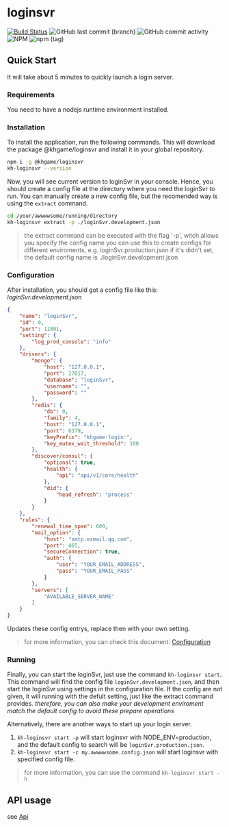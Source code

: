 # loginsvr

[![Build Status](https://travis-ci.org/khgame/loginsvr.svg?branch=master)](https://travis-ci.org/khgame/loginsvr)
![GitHub last commit (branch)](https://img.shields.io/github/last-commit/khgame/loginsvr/master.svg?color=blue)
![GitHub commit activity](https://img.shields.io/github/commit-activity/m/khgame/loginsvr.svg?color=blue)
![NPM](https://img.shields.io/npm/l/@khgame/loginsvr.svg?color=purple)
![npm (tag)](https://img.shields.io/npm/v/@khgame/loginsvr/latest.svg?color=purple)

## Quick Start

It will take about 5 minutes to quickly launch a login server.

### Requirements

You need to have a nodejs runtime environment installed.

### Installation

To install the application, run the following commands. This will download the package @khgame/loginsvr and install it in your global repository.

```bash
npm i -g @khgame/loginsvr
kh-loginsvr --version
```

Now, you will see current version to loginSvr in your console.
Hence, you should create a config file at the directory where you need the loginSvr to run.
You can manually create a new config file, but the recomended way is using the `extract` command.

```bash
cd /your/awwwwsome/running/directory
kh-loginsvr extract -p ./loginSvr.development.json
```

> the extract command can be executed with the flag '-p', witch allows you specify the config name
> you can use this to create configs for different enviroments, e.g. loginSvr.production.json
> if it's didn't set, the default config name is ./loginSvr.development.json

### Configuration

After installation, you should got a config file like this:
*loginSvr.development.json*

```json
{
    "name": "loginSvr",
    "id": 0,
    "port": 11801,
    "setting": {
        "log_prod_console": "info"
    },
    "drivers": {
        "mongo": {
            "host": "127.0.0.1",
            "port": 27017,
            "database": "loginSvr",
            "username": "",
            "password": ""
        },
        "redis": {
            "db": 0,
            "family": 4,
            "host": "127.0.0.1",
            "port": 6379,
            "keyPrefix": "khgame:login:",
            "key_mutex_wait_threshold": 100
        },
        "discover/consul": {
            "optional": true,
            "health": {
                "api": "api/v1/core/health"
            },
            "did": {
                "head_refresh": "process"
            }
        }
    },
    "rules": {
        "renewal_time_span": 600,
        "mail_option": {
            "host": "smtp.exmail.qq.com",
            "port": 465,
            "secureConnection": true,
            "auth": {
                "user": "YOUR_EMAIL_ADDRESS",
                "pass": "YOUR_EMAIL_PASS"
            }
        },
        "servers": [
            "AVAILABLE_SERVER_NAME"
        ]
    }
}
```

Updates these config entrys, replace then with your own setting.

> for more information, you can check this document: [Configuration](./doc/Configuration.md)

### Running

Finally, you can start the loginSvr, just use the command `kh-loginsvr start`.
This command will find the config file `loginSvr.development.json`, and then start the loginSvr using settings in the configuration file.
If the config are not given, it will running with the defult setting, just like the extract command provides.
*therefore, you can also make your development enviroment match the default config to avoid these prepare operations*

Alternatively, there are another ways to start up your login server.

1. `kh-loginsvr start -p` will start loginsvr with NODE_ENV=production, and the default config to search will be `loginSvr.production.json`.
2. `kh-loginsvr start -c my.awwwwsome.config.json` will start loginsvr with specified config file.

> for more information, you can use the command `kh-loginsvr start -h`  

## API usage

see [Api](./doc/Api.md)
